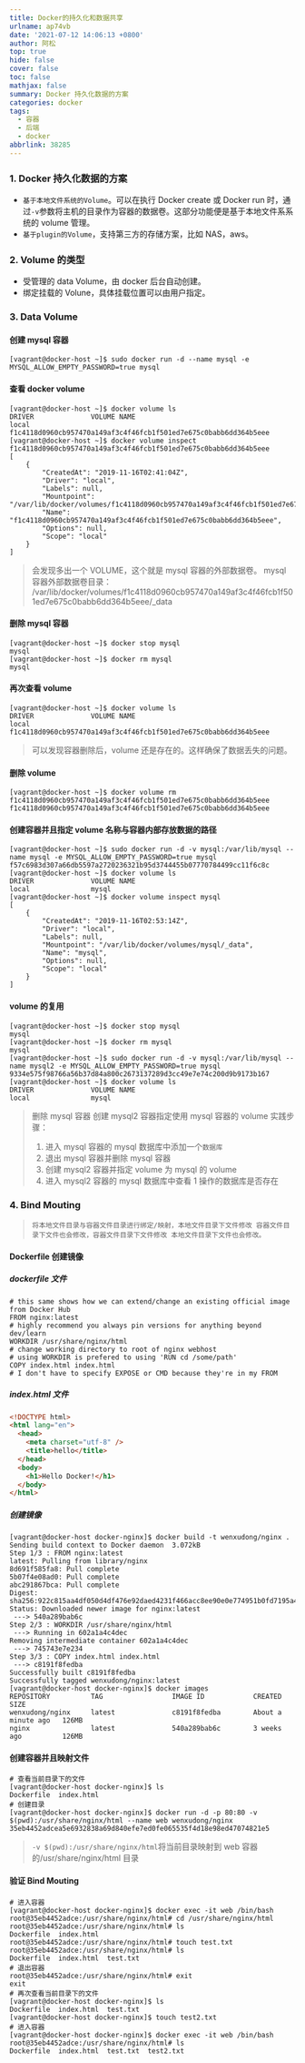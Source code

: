 ```yaml
---
title: Docker的持久化和数据共享
urlname: ap74vb
date: '2021-07-12 14:06:13 +0800'
author: 阿松
top: true
hide: false
cover: false
toc: false
mathjax: false
summary: Docker 持久化数据的方案
categories: docker
tags:
  - 容器
  - 后端
  - docker
abbrlink: 38285
---
```


### 1. Docker 持久化数据的方案

- `基于本地文件系统的Volume`。可以在执行 Docker create 或 Docker run 时，通过`-v`参数将主机的目录作为容器的数据卷。这部分功能便是基于本地文件系系统的 volume 管理。
- `基于plugin的Volume`，支持第三方的存储方案，比如 NAS，aws。

### 2. Volume 的类型

- 受管理的 data Volume，由 docker 后台自动创建。
- 绑定挂载的 Volune，具体挂载位置可以由用户指定。

### 3. Data Volume

#### 创建 mysql 容器

```shell
[vagrant@docker-host ~]$ sudo docker run -d --name mysql -e MYSQL_ALLOW_EMPTY_PASSWORD=true mysql
```

#### 查看 docker volume

```shell
[vagrant@docker-host ~]$ docker volume ls
DRIVER              VOLUME NAME
local               f1c4118d0960cb957470a149af3c4f46fcb1f501ed7e675c0babb6dd364b5eee
[vagrant@docker-host ~]$ docker volume inspect f1c4118d0960cb957470a149af3c4f46fcb1f501ed7e675c0babb6dd364b5eee
[
    {
        "CreatedAt": "2019-11-16T02:41:04Z",
        "Driver": "local",
        "Labels": null,
        "Mountpoint": "/var/lib/docker/volumes/f1c4118d0960cb957470a149af3c4f46fcb1f501ed7e675c0babb6dd364b5eee/_data",
        "Name": "f1c4118d0960cb957470a149af3c4f46fcb1f501ed7e675c0babb6dd364b5eee",
        "Options": null,
        "Scope": "local"
    }
]
```

> 会发现多出一个 VOLUME，这个就是 mysql 容器的外部数据卷。
> mysql 容器外部数据卷目录：
> /var/lib/docker/volumes/f1c4118d0960cb957470a149af3c4f46fcb1f501ed7e675c0babb6dd364b5eee/\_data

#### 删除 mysql 容器

```shell
[vagrant@docker-host ~]$ docker stop mysql
mysql
[vagrant@docker-host ~]$ docker rm mysql
mysql
```

#### 再次查看 volume

```shell
[vagrant@docker-host ~]$ docker volume ls
DRIVER              VOLUME NAME
local               f1c4118d0960cb957470a149af3c4f46fcb1f501ed7e675c0babb6dd364b5eee
```

> 可以发现容器删除后，volume 还是存在的。这样确保了数据丢失的问题。

#### 删除 volume

```shell
[vagrant@docker-host ~]$ docker volume rm f1c4118d0960cb957470a149af3c4f46fcb1f501ed7e675c0babb6dd364b5eee
f1c4118d0960cb957470a149af3c4f46fcb1f501ed7e675c0babb6dd364b5eee
```

#### 创建容器并且指定 volume 名称与容器内部存放数据的路径

```shell
[vagrant@docker-host ~]$ sudo docker run -d -v mysql:/var/lib/mysql --name mysql -e MYSQL_ALLOW_EMPTY_PASSWORD=true mysql
f57c6983d307a66db5597a2720236321b95d3744455b07770784499cc11f6c8c
[vagrant@docker-host ~]$ docker volume ls
DRIVER              VOLUME NAME
local               mysql
[vagrant@docker-host ~]$ docker volume inspect mysql
[
    {
        "CreatedAt": "2019-11-16T02:53:14Z",
        "Driver": "local",
        "Labels": null,
        "Mountpoint": "/var/lib/docker/volumes/mysql/_data",
        "Name": "mysql",
        "Options": null,
        "Scope": "local"
    }
]
```

#### volume 的复用

```shell
[vagrant@docker-host ~]$ docker stop mysql
mysql
[vagrant@docker-host ~]$ docker rm mysql
mysql
[vagrant@docker-host ~]$ sudo docker run -d -v mysql:/var/lib/mysql --name mysql2 -e MYSQL_ALLOW_EMPTY_PASSWORD=true mysql
9334e575f98766a56b37d84a800c2673137289d3cc49e7e74c200d9b9173b167
[vagrant@docker-host ~]$ docker volume ls
DRIVER              VOLUME NAME
local               mysql
```

> 删除 mysql 容器 创建 mysql2 容器指定使用 mysql 容器的 volume
> 实践步骤：
>
> 1. 进入 mysql 容器的 mysql 数据库中添加一个`数据库`
> 1. 退出 mysql 容器并删除 mysql 容器
> 1. 创建 mysql2 容器并指定 volume 为 mysql 的 volume
> 1. 进入 mysql2 容器的 mysql 数据库中查看 1 操作的数据库是否存在

### 4. Bind Mouting

> `将本地文件目录与容器文件目录进行绑定/映射，本地文件目录下文件修改 容器文件目录下文件也会修改，容器文件目录下文件修改 本地文件目录下文件也会修改。`

#### Dockerfile 创建镜像

##### dockerfile 文件

```shell
# this same shows how we can extend/change an existing official image from Docker Hub
FROM nginx:latest
# highly recommend you always pin versions for anything beyond dev/learn
WORKDIR /usr/share/nginx/html
# change working directory to root of nginx webhost
# using WORKDIR is prefered to using 'RUN cd /some/path'
COPY index.html index.html
# I don't have to specify EXPOSE or CMD because they're in my FROM
```

##### index.html 文件

```html
<!DOCTYPE html>
<html lang="en">
  <head>
    <meta charset="utf-8" />
    <title>hello</title>
  </head>
  <body>
    <h1>Hello Docker!</h1>
  </body>
</html>
```

##### 创建镜像

```shell
[vagrant@docker-host docker-nginx]$ docker build -t wenxudong/nginx .
Sending build context to Docker daemon  3.072kB
Step 1/3 : FROM nginx:latest
latest: Pulling from library/nginx
8d691f585fa8: Pull complete
5b07f4e08ad0: Pull complete
abc291867bca: Pull complete
Digest: sha256:922c815aa4df050d4df476e92daed4231f466acc8ee90e0e774951b0fd7195a4
Status: Downloaded newer image for nginx:latest
 ---> 540a289bab6c
Step 2/3 : WORKDIR /usr/share/nginx/html
 ---> Running in 602a1a4c4dec
Removing intermediate container 602a1a4c4dec
 ---> 745743e7e234
Step 3/3 : COPY index.html index.html
 ---> c8191f8fedba
Successfully built c8191f8fedba
Successfully tagged wenxudong/nginx:latest
[vagrant@docker-host docker-nginx]$ docker images
REPOSITORY          TAG                 IMAGE ID            CREATED              SIZE
wenxudong/nginx     latest              c8191f8fedba        About a minute ago   126MB
nginx               latest              540a289bab6c        3 weeks ago          126MB
```

#### 创建容器并且映射文件

```shell
# 查看当前目录下的文件
[vagrant@docker-host docker-nginx]$ ls
Dockerfile  index.html
# 创建目录
[vagrant@docker-host docker-nginx]$ docker run -d -p 80:80 -v $(pwd):/usr/share/nginx/html --name web wenxudong/nginx
35eb4452adcea5e6932838a69d840efe7ed0fe065535f4d18e98ed47074821e5
```

> `-v $(pwd):/usr/share/nginx/html`将当前目录映射到 web 容器的/usr/share/nginx/html 目录

#### 验证 Bind Mouting

```shell
# 进入容器
[vagrant@docker-host docker-nginx]$ docker exec -it web /bin/bash
root@35eb4452adce:/usr/share/nginx/html# cd /usr/share/nginx/html
root@35eb4452adce:/usr/share/nginx/html# ls
Dockerfile  index.html
root@35eb4452adce:/usr/share/nginx/html# touch test.txt
root@35eb4452adce:/usr/share/nginx/html# ls
Dockerfile  index.html	test.txt
# 退出容器
root@35eb4452adce:/usr/share/nginx/html# exit
exit
# 再次查看当前目录下的文件
[vagrant@docker-host docker-nginx]$ ls
Dockerfile  index.html  test.txt
[vagrant@docker-host docker-nginx]$ touch test2.txt
# 进入容器
[vagrant@docker-host docker-nginx]$ docker exec -it web /bin/bash
root@35eb4452adce:/usr/share/nginx/html# ls
Dockerfile  index.html	test.txt  test2.txt
```
